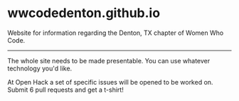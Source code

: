 # wwcodedenton.github.io
Website for information regarding the Denton, TX chapter of Women Who Code.

<hr>

The whole site needs to be made presentable. You can use whatever technology you'd like.

At Open Hack a set of specific issues will be opened to be worked on. Submit 6 pull requests and get a t-shirt!

